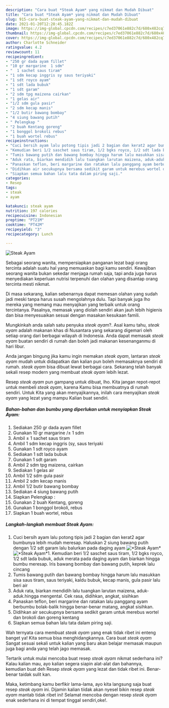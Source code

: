 ```yaml
---
description: "Cara buat *Steak Ayam* yang nikmat dan Mudah Dibuat"
title: "Cara buat *Steak Ayam* yang nikmat dan Mudah Dibuat"
slug: 915-cara-buat-steak-ayam-yang-nikmat-dan-mudah-dibuat
date: 2021-01-20T12:28:45.182Z
image: https://img-global.cpcdn.com/recipes/c7ed37061e882c7d/680x482cq70/steak-ayam-foto-resep-utama.jpg
thumbnail: https://img-global.cpcdn.com/recipes/c7ed37061e882c7d/680x482cq70/steak-ayam-foto-resep-utama.jpg
cover: https://img-global.cpcdn.com/recipes/c7ed37061e882c7d/680x482cq70/steak-ayam-foto-resep-utama.jpg
author: Charlotte Schneider
ratingvalue: 4.2
reviewcount: 11
recipeingredient:
- "250 gr dada ayam fillet"
- "10 gr margarine  1 sdm"
- "  1 sachet saus tiram"
- "1 sdm kecap inggris sy saus teriyaki"
- "1 sdt royco ayam"
- "1 sdt lada bubuk"
- "1 sdt garam"
- "2 sdm tpg maizena cairkan"
- "1 gelas air"
- "1/2 sdm gula pasir"
- "2 sdm kecap manis"
- "1/2 butir bawang bombay"
- "4 siung bawang putih"
- " Pelengkap "
- "2 buah Kentang goreng"
- "1 bonggol brokoli rebus"
- "1 buah wortel rebus"
recipeinstructions:
- "Cuci bersih ayam lalu potong tipis jadi 2 bagian dan kerat2 agar bumbunya lebih mudah meresap. Haluskan 2 siung bawang putih dengan 1/2 sdt garam lalu balurkan pada daging ayam"
- "Kemudian beri 1/2 saschet saus tiram, 1/2 bgks royco, 1/2 sdt lada bubuk, aduk merata pada daging ayam dan biarkan hingga bumbu meresap. Iris bawang bombay dan bawang putih, keprek lalu cincang"
- "Tumis bawang putih dan bawang bombay hingga harum lalu masukkan sisa saus tiram, saus teriyaki, kaldu bubuk, kecap manis, gula pasir lalu beri air"
- "Aduk rata, biarkan mendidih lalu tuangkan larutan maizena, aduk-aduk.hingga mengental. Cek rasa, didihkan, angkat, sisihkan"
- "Panaskan teflon, beri margarine dan ratakan lalu panggang ayam berbumbu bolak-balik hingga benar-benar matang, angkat sisihkan."
- "Didihkan air secukupnya bersama sedikit garam untuk merebus wortel dan brokoli dan goreng kentang"
- "Siapkan semua bahan lalu tata dalam piring saji."
categories:
- Resep
tags:
- steak
- ayam

katakunci: steak ayam 
nutrition: 197 calories
recipecuisine: Indonesian
preptime: "PT21M"
cooktime: "PT42M"
recipeyield: "3"
recipecategory: Lunch

---
```



![*Steak Ayam*](https://img-global.cpcdn.com/recipes/c7ed37061e882c7d/680x482cq70/steak-ayam-foto-resep-utama.jpg)

Sebagai seorang wanita, mempersiapkan panganan lezat bagi orang tercinta adalah suatu hal yang memuaskan bagi kamu sendiri. Kewajiban seorang  wanita bukan sekedar menjaga rumah saja, tapi anda juga harus menyediakan keperluan nutrisi terpenuhi dan olahan yang disantap orang tercinta mesti nikmat.

Di masa  sekarang, kalian sebenarnya dapat memesan olahan yang sudah jadi meski tanpa harus susah mengolahnya dulu. Tapi banyak juga lho mereka yang memang mau menyajikan yang terbaik untuk orang tercintanya. Pasalnya, memasak yang diolah sendiri akan jauh lebih higienis dan bisa menyesuaikan sesuai dengan masakan kesukaan famili. 



Mungkinkah anda salah satu penyuka *steak ayam*?. Asal kamu tahu, *steak ayam* adalah makanan khas di Nusantara yang sekarang digemari oleh setiap orang dari berbagai wilayah di Indonesia. Anda dapat memasak *steak ayam* buatan sendiri di rumah dan boleh jadi makanan kesenanganmu di hari libur.

Anda jangan bingung jika kamu ingin memakan *steak ayam*, lantaran *steak ayam* mudah untuk didapatkan dan kalian pun boleh memasaknya sendiri di rumah. *steak ayam* bisa dibuat lewat berbagai cara. Sekarang telah banyak sekali resep modern yang membuat *steak ayam* lebih lezat.

Resep *steak ayam* pun gampang untuk dibuat, lho. Kita jangan repot-repot untuk membeli *steak ayam*, karena Kamu bisa membuatnya di rumah sendiri. Untuk Kita yang akan menyajikannya, inilah cara menyajikan *steak ayam* yang lezat yang mampu Kalian buat sendiri.

<!--inarticleads1-->

##### Bahan-bahan dan bumbu yang diperlukan untuk menyiapkan *Steak Ayam*:

1. Sediakan 250 gr dada ayam fillet
1. Gunakan 10 gr margarine /± 1 sdm
1. Ambil  ± 1 sachet saus tiram
1. Ambil 1 sdm kecap inggris (sy, saus teriyaki
1. Gunakan 1 sdt royco ayam
1. Sediakan 1 sdt lada bubuk
1. Gunakan 1 sdt garam
1. Ambil 2 sdm tpg maizena, cairkan
1. Sediakan 1 gelas air
1. Ambil 1/2 sdm gula pasir
1. Ambil 2 sdm kecap manis
1. Ambil 1/2 butir bawang bombay
1. Sediakan 4 siung bawang putih
1. Siapkan  Pelengkap :
1. Gunakan 2 buah Kentang, goreng
1. Gunakan 1 bonggol brokoli, rebus
1. Siapkan 1 buah wortel, rebus




<!--inarticleads2-->

##### Langkah-langkah membuat *Steak Ayam*:

1. Cuci bersih ayam lalu potong tipis jadi 2 bagian dan kerat2 agar bumbunya lebih mudah meresap. Haluskan 2 siung bawang putih dengan 1/2 sdt garam lalu balurkan pada daging ayam
<img src="https://img-global.cpcdn.com/steps/08ecd183554e267b/160x128cq70/steak-ayam-langkah-memasak-1-foto.jpg" alt="*Steak Ayam*"><img src="https://img-global.cpcdn.com/steps/bd5954573f76f62e/160x128cq70/steak-ayam-langkah-memasak-1-foto.jpg" alt="*Steak Ayam*">1. Kemudian beri 1/2 saschet saus tiram, 1/2 bgks royco, 1/2 sdt lada bubuk, aduk merata pada daging ayam dan biarkan hingga bumbu meresap. Iris bawang bombay dan bawang putih, keprek lalu cincang
1. Tumis bawang putih dan bawang bombay hingga harum lalu masukkan sisa saus tiram, saus teriyaki, kaldu bubuk, kecap manis, gula pasir lalu beri air
1. Aduk rata, biarkan mendidih lalu tuangkan larutan maizena, aduk-aduk.hingga mengental. Cek rasa, didihkan, angkat, sisihkan
1. Panaskan teflon, beri margarine dan ratakan lalu panggang ayam berbumbu bolak-balik hingga benar-benar matang, angkat sisihkan.
1. Didihkan air secukupnya bersama sedikit garam untuk merebus wortel dan brokoli dan goreng kentang
1. Siapkan semua bahan lalu tata dalam piring saji.




Wah ternyata cara membuat *steak ayam* yang enak tidak ribet ini enteng banget ya! Kita semua bisa menghidangkannya. Cara buat *steak ayam* Sangat sesuai sekali untuk kalian yang baru akan belajar memasak maupun juga bagi anda yang telah jago memasak.

Tertarik untuk mulai mencoba buat resep *steak ayam* nikmat sederhana ini? Kalau kalian mau, ayo kalian segera siapin alat-alat dan bahannya, kemudian buat deh Resep *steak ayam* yang lezat dan tidak ribet ini. Benar-benar taidak sulit kan. 

Maka, ketimbang kamu berfikir lama-lama, ayo kita langsung saja buat resep *steak ayam* ini. Dijamin kalian tiidak akan nyesel bikin resep *steak ayam* mantab tidak ribet ini! Selamat mencoba dengan resep *steak ayam* enak sederhana ini di tempat tinggal sendiri,oke!.

